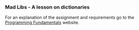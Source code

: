 
### Mad Libs - A lesson on dictionaries

For an explanation of the assignment and requirements go to the [Programming
Fundamentals](https://programming.reedcwilson.com/mad-libs.html) website.

